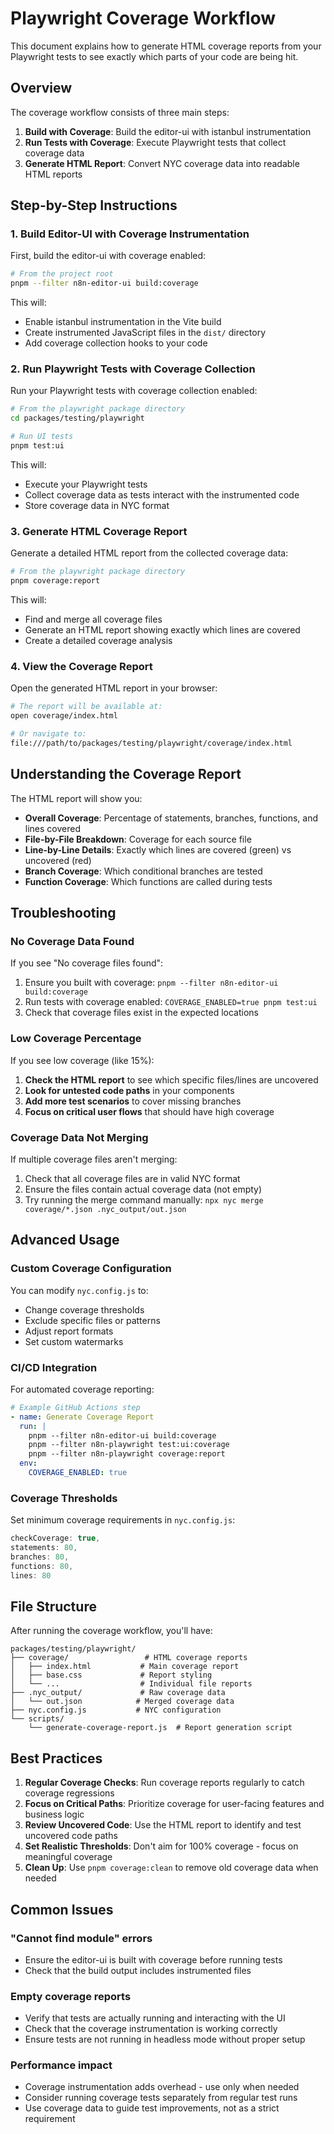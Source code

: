 # Playwright Coverage Workflow

This document explains how to generate HTML coverage reports from your Playwright tests to see exactly which parts of your code are being hit.

## Overview

The coverage workflow consists of three main steps:

1. **Build with Coverage**: Build the editor-ui with istanbul instrumentation
2. **Run Tests with Coverage**: Execute Playwright tests that collect coverage data
3. **Generate HTML Report**: Convert NYC coverage data into readable HTML reports

## Step-by-Step Instructions

### 1. Build Editor-UI with Coverage Instrumentation

First, build the editor-ui with coverage enabled:

```bash
# From the project root
pnpm --filter n8n-editor-ui build:coverage
```

This will:
- Enable istanbul instrumentation in the Vite build
- Create instrumented JavaScript files in the `dist/` directory
- Add coverage collection hooks to your code

### 2. Run Playwright Tests with Coverage Collection

Run your Playwright tests with coverage collection enabled:

```bash
# From the playwright package directory
cd packages/testing/playwright

# Run UI tests
pnpm test:ui

```

This will:
- Execute your Playwright tests
- Collect coverage data as tests interact with the instrumented code
- Store coverage data in NYC format

### 3. Generate HTML Coverage Report

Generate a detailed HTML report from the collected coverage data:

```bash
# From the playwright package directory
pnpm coverage:report
```

This will:
- Find and merge all coverage files
- Generate an HTML report showing exactly which lines are covered
- Create a detailed coverage analysis

### 4. View the Coverage Report

Open the generated HTML report in your browser:

```bash
# The report will be available at:
open coverage/index.html

# Or navigate to:
file:///path/to/packages/testing/playwright/coverage/index.html
```

## Understanding the Coverage Report

The HTML report will show you:

- **Overall Coverage**: Percentage of statements, branches, functions, and lines covered
- **File-by-File Breakdown**: Coverage for each source file
- **Line-by-Line Details**: Exactly which lines are covered (green) vs uncovered (red)
- **Branch Coverage**: Which conditional branches are tested
- **Function Coverage**: Which functions are called during tests

## Troubleshooting

### No Coverage Data Found

If you see "No coverage files found":

1. Ensure you built with coverage: `pnpm --filter n8n-editor-ui build:coverage`
2. Run tests with coverage enabled: `COVERAGE_ENABLED=true pnpm test:ui`
3. Check that coverage files exist in the expected locations

### Low Coverage Percentage

If you see low coverage (like 15%):

1. **Check the HTML report** to see which specific files/lines are uncovered
2. **Look for untested code paths** in your components
3. **Add more test scenarios** to cover missing branches
4. **Focus on critical user flows** that should have high coverage

### Coverage Data Not Merging

If multiple coverage files aren't merging:

1. Check that all coverage files are in valid NYC format
2. Ensure the files contain actual coverage data (not empty)
3. Try running the merge command manually: `npx nyc merge coverage/*.json .nyc_output/out.json`

## Advanced Usage

### Custom Coverage Configuration

You can modify `nyc.config.js` to:
- Change coverage thresholds
- Exclude specific files or patterns
- Adjust report formats
- Set custom watermarks

### CI/CD Integration

For automated coverage reporting:

```yaml
# Example GitHub Actions step
- name: Generate Coverage Report
  run: |
    pnpm --filter n8n-editor-ui build:coverage
    pnpm --filter n8n-playwright test:ui:coverage
    pnpm --filter n8n-playwright coverage:report
  env:
    COVERAGE_ENABLED: true
```

### Coverage Thresholds

Set minimum coverage requirements in `nyc.config.js`:

```javascript
checkCoverage: true,
statements: 80,
branches: 80,
functions: 80,
lines: 80
```

## File Structure

After running the coverage workflow, you'll have:

```
packages/testing/playwright/
├── coverage/                 # HTML coverage reports
│   ├── index.html           # Main coverage report
│   ├── base.css             # Report styling
│   └── ...                  # Individual file reports
├── .nyc_output/             # Raw coverage data
│   └── out.json            # Merged coverage data
├── nyc.config.js           # NYC configuration
└── scripts/
    └── generate-coverage-report.js  # Report generation script
```

## Best Practices

1. **Regular Coverage Checks**: Run coverage reports regularly to catch coverage regressions
2. **Focus on Critical Paths**: Prioritize coverage for user-facing features and business logic
3. **Review Uncovered Code**: Use the HTML report to identify and test uncovered code paths
4. **Set Realistic Thresholds**: Don't aim for 100% coverage - focus on meaningful coverage
5. **Clean Up**: Use `pnpm coverage:clean` to remove old coverage data when needed

## Common Issues

### "Cannot find module" errors
- Ensure the editor-ui is built with coverage before running tests
- Check that the build output includes instrumented files

### Empty coverage reports
- Verify that tests are actually running and interacting with the UI
- Check that the coverage instrumentation is working correctly
- Ensure tests are not running in headless mode without proper setup

### Performance impact
- Coverage instrumentation adds overhead - use only when needed
- Consider running coverage tests separately from regular test runs
- Use coverage data to guide test improvements, not as a strict requirement
